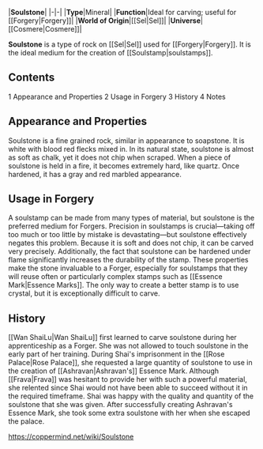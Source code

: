 |**Soulstone**|
|-|-|
|**Type**|Mineral|
|**Function**|Ideal for carving; useful for [[Forgery\|Forgery]]|
|**World of Origin**|[[Sel\|Sel]]|
|**Universe**|[[Cosmere\|Cosmere]]|

**Soulstone** is a type of rock on [[Sel\|Sel]] used for [[Forgery\|Forgery]]. It is the ideal medium for the creation of [[Soulstamp\|soulstamps]].

## Contents

1 Appearance and Properties
2 Usage in Forgery
3 History
4 Notes


## Appearance and Properties
Soulstone is a fine grained rock, similar in appearance to soapstone. It is white with blood red flecks mixed in.
In its natural state, soulstone is almost as soft as chalk, yet it does not chip when scraped. When a piece of soulstone is held in a fire, it becomes extremely hard, like quartz. Once hardened, it has a gray and red marbled appearance.

## Usage in Forgery
A soulstamp can be made from many types of material, but soulstone is the preferred medium for Forgers. Precision in soulstamps is crucial—taking off too much or too little by mistake is devastating—but soulstone effectively negates this problem. Because it is soft and does not chip, it can be carved very precisely. Additionally, the fact that soulstone can be hardened under flame significantly increases the durability of the stamp. These properties make the stone invaluable to a Forger, especially for soulstamps that they will reuse often or particularly complex stamps such as [[Essence Mark\|Essence Marks]]. The only way to create a better stamp is to use crystal, but it is exceptionally difficult to carve.

## History
[[Wan ShaiLu\|Wan ShaiLu]] first learned to carve soulstone during her apprenticeship as a Forger. She was not allowed to touch soulstone in the early part of her training.
During Shai's imprisonment in the [[Rose Palace\|Rose Palace]], she requested a large quantity of soulstone to use in the creation of [[Ashravan\|Ashravan's]] Essence Mark. Although [[Frava\|Frava]] was hesitant to provide her with such a powerful material, she relented since Shai would not have been able to succeed without it in the required timeframe. Shai was happy with the quality and quantity of the soulstone that she was given. After successfully creating Ashravan's Essence Mark, she took some extra soulstone with her when she escaped the palace.



https://coppermind.net/wiki/Soulstone